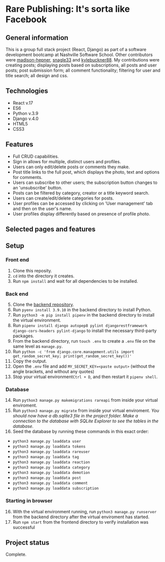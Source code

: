 # Rare Publishing: It's sorta like Facebook

## General information
This is a group full stack project (React, Django) as part of a software development bootcamp at Nashville Software School. Other contributors were [madison-hepner](https://github.com/madison-hepner), [snagle33](https://github.com/snagel33) and [kylebuckner88](https://github.com/kylebuckner88). My contributions were creating posts; displaying posts based on subscriptions, all posts and user posts; post submission form; all comment functionality; filtering for user and title search; all design and css. 

## Technologies
- React v.17
- ES6
- Python v.3.9
- Django v.4.0
- HTML5
- CSS3
 
## Features
- Full CRUD capabilities.
- Sign in allows for multiple, distinct users and profiles.
- Users can only edit/delete posts or comments they make.
- Post title links to the full post, which displays the photo, text and options for comments.
- Users can subscribe to other users; the subscription button changes to an 'unsubscribe' button.
- Posts can be filtered by category, creator or a title keyword search.
- Users can create/edit/delete categories for posts.
- User profiles can be accessed by clicking on 'User management' tab and then on the user's name.
- User profiles display differently based on presence of profile photo.

## Selected pages and features

## Setup
### Front end
1. Clone this reposity.
2. `cd` into the directory it creates.
3. Run `npm install` and wait for all dependencies to be installed.
### Back end
5. Clone the [backend repository](https://github.com/brianminges/rare-publishing-server).
6. Run `pyenv install 3.9.10` in the backend directory to install Python.
7. Run `python3 -m pip install pipenv` in the backend directory to install the virtual environment. 
8. Run `pipenv install django autopep8 pylint djangorestframework django-cors-headers pylint-django` to install the necessary third-party packages.
9. From the backend directory, run `touch .env` to create a `.env` file on the same level as `manage.py`.
10. Run `python -c 'from django.core.management.utils import get_random_secret_key; print(get_random_secret_key())'`
11. Copy the output.
12. Open the `.env` file and add `MY_SECRET_KEY=<paste output>` (without the angle brackets, and without any quotes)
13. Stop your virtual environment`Ctrl + D`, and then restart it `pipenv shell`.
### Database
14. Run `python3 manage.py makemigrations rareapi` from inside your virtual enviroment. 
15. Run `python3 manage.py migrate` from inside your virtual enviroment. 
*You should now have a db.sqlite3 file in the project folder. Make a connection to the database with SQLite Explorer to see the tables in the database.*
16. Seed the database by running these commands in this exact order: 
- `python3 manage.py loaddata user` 
- `python3 manage.py loaddata tokens`
- `python3 manage.py loaddata rareuser`
- `python3 manage.py loaddata tag`
- `python3 manage.py loaddata reaction`
- `python3 manage.py loaddata category`
- `python3 manage.py loaddata demotion`
- `python3 manage.py loaddata post`
- `python3 manage.py loaddata comment`
- `python3 manage.py loaddata subscription`
### Starting in browser
16. With the virtual environment running, run `python3 manage.py runserver` from the backend directory after the virtual enviroment has started.
17. Run `npm start` from the frontend directory to verify installation was successful

## Project status
Complete. 

